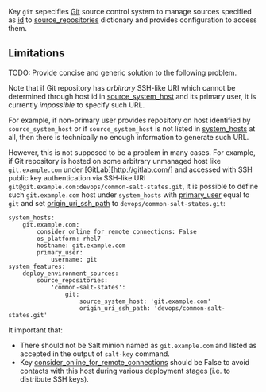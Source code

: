 
Key `git` sepecifies [Git](http://git-scm.com/) source control system to manage
sources specified as [id][1] to [source_repositories][2] dictionary and
provides configuration to access them.

## Limitations ##

TODO: Provide concise and generic solution to the following problem.

Note that if Git repository has _arbitrary_ SSH-like URI which cannot be
determined through host id in [source_system_host][3] and its primary user,
it is currently _impossible_ to specify such URL.

For example, if non-primary user provides repository on
host identified by `source_system_host` or if `source_system_host` is not
listed in [system_hosts][4] at all, then there is technically no enough
information to generate such URL.

However, this is not supposed to be a problem in many cases.
For example, if Git repository is hosted on some arbitrary unmanaged host
like `git.example.com` under [GitLab][http://gitlab.com/] and accessed
with SSH public key authentication via SSH-like URI
`git@git.example.com:devops/common-salt-states.git`, it is possible to define
such `git.example.com` host under `system_hosts` with [primary_user][5] equal
to `git` and set [origin_uri_ssh_path][6] to `devops/common-salt-states.git`:
```
system_hosts:
    git.example.com:
        consider_online_for_remote_connections: False
        os_platform: rhel7
        hostname: git.example.com
        primary_user:
            username: git
system_features:
    deploy_environment_sources:
        source_repositories:
            'common-salt-states':
                git:
                    source_system_host: 'git.example.com'
                    origin_uri_ssh_path: 'devops/common-salt-states.git'
```
It important that:
* There should not be Salt minion named as `git.example.com` and listed as accepted in the output of `salt-key` command.
* Key [consider_online_for_remote_connections][7] should be False to avoid contacts with this host during various deployment stages (i.e. to distribute SSH keys).

[1]: docs/pillars/common/system_features/deploy_environment_sources/source_repositories/_id/readme.md
[2]: docs/pillars/common/system_features/deploy_environment_sources/source_repositories/readme.md
[3]: docs/pillars/common/system_features/deploy_environment_sources/source_repositories/_id/git/source_system_host/readme.md
[4]: docs/pillars/common/system_hosts/readme.md
[5]: docs/pillars/common/system_hosts/_id/primary_user/readme.md
[6]: docs/pillars/common/system_features/deploy_environment_sources/source_repositories/_id/git/origin_uri_ssh_path/readme.md
[7]: docs/pillars/common/system_hosts/_id/consider_online_for_remote_connections/readme.md

